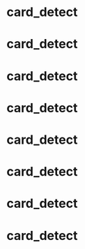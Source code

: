 # card_detect
# card_detect
# card_detect
# card_detect
# card_detect
# card_detect
# card_detect
# card_detect
